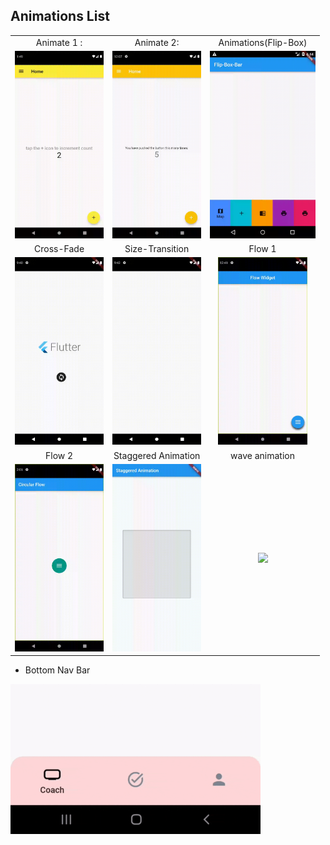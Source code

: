 ## Animations List


|     |     |     |
| :-: | :-: | :-: |
|  Animate 1 :   |  Animate 2:   |   Animations(Flip-Box)  |
| <img src="videos/animate1.gif" height="300" />|<img src="videos/animate2.gif" height="300" />|<img src="videos/flipBox.gif" height="300" />|
| Cross-Fade | Size-Transition | Flow 1|
| <img src="videos/cross-fade.gif" height="300" /> | <img src="videos/size-transition.gif" height="300"/> | <img src="videos/flow1.gif" height="300" w/>|
| Flow 2  | Staggered Animation | wave animation |
| <img src="videos/flow2.gif" height="300" /> | <img src = "videos/staggered.gif" height="300"/>| <img src = "videos/wave.gif" height="300"/> |

- Bottom Nav Bar 

<img src = "videos/ezgif-2-2e7393d8bc.gif" width="400em">